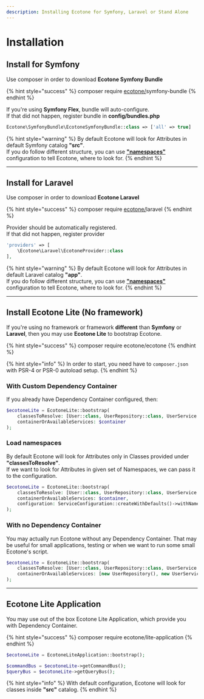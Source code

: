```yaml
---
description: Installing Ecotone for Symfony, Laravel or Stand Alone
---
```


# Installation

## Install for Symfony

Use composer in order to download **Ecotone Symfony Bundle**

{% hint style="success" %}
composer require [ecotone/](https://packagist.org/packages/ecotone/)symfony-bundle
{% endhint %}

If you're using **Symfony Flex**,  bundle will auto-configure. \
If that did not happen, register bundle in **config/bundles.php**

```php
Ecotone\SymfonyBundle\EcotoneSymfonyBundle::class => ['all' => true]
```

{% hint style="warning" %}
By default Ecotone will look for Attributes in default Symfony catalog **"src"**. \
If you do follow different structure, you can use [**"namespaces"**](modules/symfony/symfony-ddd-cqrs-event-sourcing.md#namespaces) configuration to tell Ecotone, where to look for.&#x20;
{% endhint %}

***

## Install for Laravel

Use composer in order to download **Ecotone Laravel**

{% hint style="success" %}
composer require [ecotone/](https://packagist.org/packages/ecotone/)laravel
{% endhint %}

Provider should be automatically registered.\
If that did not happen, register provider

```php
'providers' => [
    \Ecotone\Laravel\EcotoneProvider::class
],
```

{% hint style="warning" %}
By default Ecotone will look for Attributes in default Laravel catalog **"app"**. \
If you do follow different structure, you can use [**"namespaces"**](modules/laravel/laravel-ddd-cqrs-event-sourcing.md#namespaces) configuration to tell Ecotone, where to look for.&#x20;
{% endhint %}

***

## Install Ecotone Lite (No framework)

If you're using no framework or framework **different** than **Symfony** or **Laravel**, then you may use **Ecotone Lite** to bootstrap Ecotone.

{% hint style="success" %}
composer require ecotone/ecotone
{% endhint %}

{% hint style="info" %}
In order to start, you need have to `composer.json` with PSR-4 or PSR-0 autoload setup.
{% endhint %}

### With Custom Dependency Container

If you already have Dependency Container configured, then:

```php
$ecotoneLite = EcotoneLite::bootstrap(
    classesToResolve: [User::class, UserRepository::class, UserService::class],
    containerOrAvailableServices: $container
);
```

### Load namespaces

By default Ecotone will look for Attributes only in Classes provided under **"classesToResolve"**. \
If we want to look for Attributes in given set of Namespaces, we can pass it to the configuration.

```php
$ecotoneLite = EcotoneLite::bootstrap(
    classesToResolve: [User::class, UserRepository::class, UserService::class],
    containerOrAvailableServices: $container,
    configuration: ServiceConfiguration::createWithDefaults()->withNamespaces(['App'])
);
```

### With no Dependency Container

You may actually run Ecotone without any Dependency Container. That may be useful for small applications, testing or when we want to run some small Ecotone's script.

```php
$ecotoneLite = EcotoneLite::bootstrap(
    classesToResolve: [User::class, UserRepository::class, UserService::class],
    containerOrAvailableServices: [new UserRepository(), new UserService()]
);
```

***

## Ecotone Lite Application

You may use out of the box Ecotone Lite Application, which provide you with Dependency Container.

{% hint style="success" %}
composer require ecotone/lite-application
{% endhint %}

```php
$ecotoneLite = EcotoneLiteApplication::bootstrap();

$commandBus = $ecotoneLite->getCommandBus();
$queryBus = $ecotoneLite->getQueryBus();
```

{% hint style="info" %}
With default configuration, Ecotone will look for classes inside **"src"** catalog.
{% endhint %}
